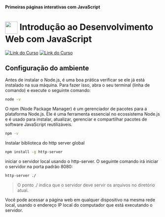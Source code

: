#### Primeiras páginas interativas com JavaScript

<h1>
    <a href="https://www.dio.me/">
     <img align="center" width="40px" src="https://hermes.digitalinnovation.one/assets/diome/logo-minimized.png"></a>
    <span>Introdução ao Desenvolvimento Web com JavaScript</span>
</h1>

[![Link do Curso](https://img.shields.io/badge/▶-000?style=for-the-badge&logo=movie&logoColor=E94D5F)](https://web.dio.me/course/introducao-ao-desenvolvimento-web-com-javascript/learning/e6a82350-88f8-4834-8f32-735bcae1fe6d?back=/track/santander-bootcamp-2023-fullstack-java-angular&tab=undefined&moduleId=undefined)
[![Link do Curso](https://img.shields.io/badge/Acesse%20o%20Curso%20na%20Plataforma-E94D5F?style=for-the-badge)](https://web.dio.me/course/introducao-ao-desenvolvimento-web-com-javascript/learning/e6a82350-88f8-4834-8f32-735bcae1fe6d?back=/track/santander-bootcamp-2023-fullstack-java-angular&tab=undefined&moduleId=undefined)

## Configuração do ambiente

Antes de instalar o Node.js, é uma boa prática verificar se ele já está instalado na sua máquina. Para fazer isso, abra o seu terminal (linha de comando) e execute o seguinte comando:

```bash
node -v
```

O npm (Node Package Manager) é um gerenciador de pacotes para a plataforma Node.js. Ele é uma ferramenta essencial no ecossistema Node.js e é usado para instalar, atualizar, gerenciar e compartilhar pacotes de software JavaScript reutilizáveis.

```bash
npm -v
```

Instalar biblioteca do http server global
```bash
npm install -g http-server
```

 iniciar o servidor local usando o http-server. O seguinte comando irá iniciar o servidor na porta padrão 8080:

```bash
http-server ./
```

> O ponto ./ indica que o servidor deve servir os arquivos no diretório atual.

Você pode acessar a página web em qualquer dispositivo na mesma rede local, usando o endereço IP local do computador que está executando o servidor.
